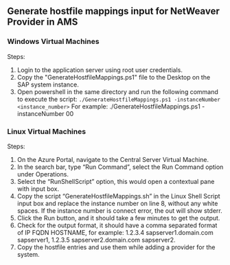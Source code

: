 ## Generate hostfile mappings input for NetWeaver Provider in AMS

### Windows Virtual Machines

Steps:

1. Login to the application server using root user credentials.
2. Copy the "GenerateHostfileMappings.ps1" file to the Desktop on the SAP system instance.
3. Open powershell in the same directory and run the following command to execute the script:
```./GenerateHostfileMappings.ps1 -instanceNumber <instance_number>```
For example: ./GenerateHostfileMappings.ps1 -instanceNumber 00

### Linux Virtual Machines

Steps:

1. On the Azure Portal, navigate to the Central Server Virtual Machine.
2. In the search bar, type “Run Command”, select the Run Command option under Operations.
3. Select the “RunShellScript” option, this would open a contextual pane with input box.
4. Copy the script “GenerateHostfileMappings.sh” in the Linux Shell Script input box and replace the instance number on line 8, without any white spaces. If the instance number is connect error, the out will show stderr. 
5. Click the Run button, and it should take a few minutes to get the output.
6. Check for the output format, it should have a comma separated format of IP FQDN HOSTNAME, for example: 1.2.3.4 sapserver1.domain.com sapserver1, 1.2.3.5 sapserver2.domain.com sapserver2.
7. Copy the hostfile entries and use them while adding a provider for the system.